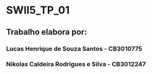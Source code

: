 # SWII5_TP_01

## Trabalho elabora por:
### Lucas Henrique de Souza Santos - CB3010775
### Nikolas Caldeira Rodrigues e Silva - CB3012247

